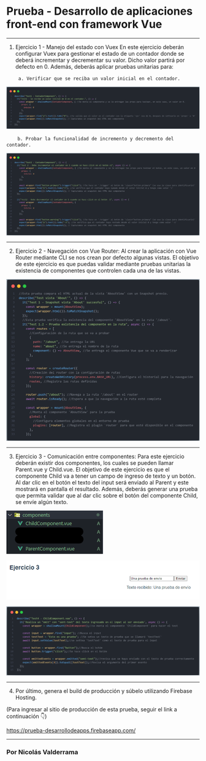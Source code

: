 # Prueba - Desarrollo de aplicaciones front-end con framework Vue

---

1. Ejercicio 1 - Manejo del estado con Vuex En este ejercicio deberán configurar Vuex para gestionar el estado de un contador donde se deberá incrementar y decrementar su valor. Dicho valor partirá por defecto en 0. Además, deberás aplicar pruebas unitarias para:

        a. Verificar que se reciba un valor inicial en el contador.

![alt text](<src/utils/code 1.png>)

        b. Probar la funcionalidad de incremento y decremento del contador.
![alt text](<src/utils/code 2.png>)

---

2. Ejercicio 2 - Navegación con Vue Router: Al crear la aplicación con Vue Router
mediante CLI se nos crean por defecto algunas vistas. El objetivo de este ejercicio es que puedas validar mediante pruebas unitarias la existencia de componentes que controlen cada una de las vistas.

![alt text](<src/utils/code 3.png>)

---

3. Ejercicio 3 - Comunicación entre componentes: Para este ejercicio deberán existir dos componentes, los cuales se pueden llamar Parent.vue y Child.vue. El objetivo de este ejercicio es que el componente Child va a tener un campo de ingreso de texto y un botón. Al dar clic en el botón el texto del input será enviado al Parent y este mostrará en pantalla el resultado. Además, deberás generar una prueba que permita validar que al dar clic sobre el botón del componente Child, se envíe algún texto.

![alt text](<src/utils/Captura de pantalla 2024-08-09 192515.png>)

![alt text](<src/utils/Captura de pantalla 2024-08-09 192626.png>)

![alt text](<src/utils/code 4.png>)

---

4. Por último, genera el build de producción y súbelo utilizando Firebase Hosting.

(Para ingresar al sitio de producción de esta prueba, seguir el link a continuación 👇)

https://prueba-desarrollodeapps.firebaseapp.com/

---

### Por Nicolás Valderrama